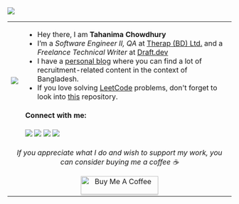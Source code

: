 <img src ="https://gpvc.arturio.dev/Tahanima">

<table>
  <tr>
    <td><img src="https://c.tenor.com/GN73MKBawZYAAAAi/busy-cute.gif"></td>
    <td>
      <ul>
        <li>Hey there, I am <strong>Tahanima Chowdhury</strong></li>
        <li>I’m a <em>Software Engineer II, QA</em> at <a href="https://therapbd.com/">Therap (BD) Ltd.</a> and a <em>Freelance Technical Writer</em> at  <a href="https://draft.dev/">Draft.dev</a></li>
        <li>I have a <a href="https://tahanima.github.io/">personal blog</a> where you can find a lot of recruitment-related content in the context of Bangladesh.</li>
        <li>If you love solving <a href="https://leetcode.com/">LeetCode</a> problems, don't forget to look into <a href="https://github.com/Tahanima/leetcode-solution-curation">this</a> repository.</li>
      </ul>
      <h4>Connect with me:</h4>
      <a href="mailto:tahanimachowdhury@gmail.com"><img src="https://img.icons8.com/dusk/40/000000/new-post.png"/></a>
      <a href="https://tahanima.github.io/"><img src="https://img.icons8.com/dusk/40/000000/internet--v1.png"/></a>
      <a href="https://twitter.com/TahanimaC"><img src="https://img.icons8.com/dusk/40/000000/twitter.png"/></a>
      <a href="https://www.linkedin.com/in/tahanima-chowdhury/"><img src="https://img.icons8.com/dusk/40/000000/linkedin.png"/></a>
    </td>
  </tr>
  <tr>
    <td align="center" colspan="2">
      <p><i>If you appreciate what I do and wish to support my work, you can consider buying me a coffee ☕</i></p>
      <a href="https://www.buymeacoffee.com/tahanima" target="_blank"><img src="https://www.buymeacoffee.com/assets/img/custom_images/orange_img.png" alt="Buy Me A Coffee" style="height: 41px !important;width: 174px !important;box-shadow: 0px 3px 2px 0px rgba(190, 190, 190, 0.5) !important;-webkit-box-shadow: 0px 3px 2px 0px rgba(190, 190, 190, 0.5) !important;" ></a>
    </td>
  </tr>
</table>
